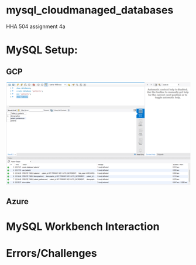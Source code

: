 # mysql_cloudmanaged_databases
HHA 504 assignment 4a

# MySQL Setup: 

## GCP
![successful run](https://github.com/joyc3lin/mysql_cloudmanaged_databases/blob/main/GCP/Screenshot%202023-10-01%20223556.png)


## Azure

# MySQL Workbench Interaction

# Errors/Challenges
